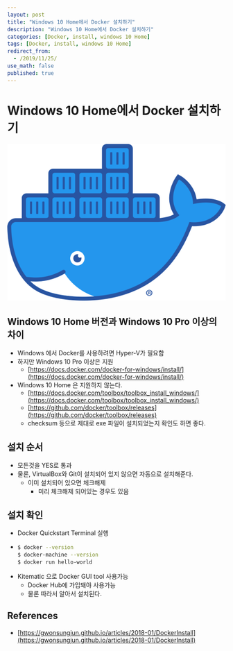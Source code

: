 ```yaml
---
layout: post
title: "Windows 10 Home에서 Docker 설치하기"
description: "Windows 10 Home에서 Docker 설치하기"
categories: [Docker, install, windows 10 Home]
tags: [Docker, install, windows 10 Home]
redirect_from:
  - /2019/11/25/
use_math: false
published: true
---
```


# Windows 10 Home에서 Docker 설치하기

<img src="/assets/images/posts/logos/Moby-logo.png">

## Windows 10 Home 버전과 Windows 10 Pro 이상의 차이

- Windows 에서 Docker를 사용하려면 Hyper-V가 필요함
- 하지만 Windows 10 Pro 이상은 지원
  - [https://docs.docker.com/docker-for-windows/install/](https://docs.docker.com/docker-for-windows/install/)
- Windows 10 Home 은 지원하지 않는다.
  - [https://docs.docker.com/toolbox/toolbox_install_windows/](https://docs.docker.com/toolbox/toolbox_install_windows/)
  - [https://github.com/docker/toolbox/releases](https://github.com/docker/toolbox/releases)
  - checksum 등으로 제대로 exe 파일이 설치되었는지 확인도 하면 좋다.

## 설치 순서

- 모든것을 YES로 통과
- 물론, VirtualBox와 Git이 설치되어 있지 않으면 자동으로 설치해준다.
  - 이미 설치되어 있으면 체크해제
    - 미리 체크해제 되어있는 경우도 있음

## 설치 확인

- Docker Quickstart Terminal 실행
- ```sh
  $ docker --version
  $ docker-machine --version
  $ docker run hello-world
  ```
- Kitematic 으로 Docker GUI tool 사용가능
  - Docker Hub에 가입돼야 사용가능
  - 물론 따라서 알아서 설치된다.

## References

- [https://gwonsungjun.github.io/articles/2018-01/DockerInstall](https://gwonsungjun.github.io/articles/2018-01/DockerInstall)
